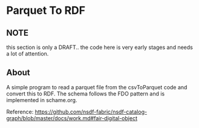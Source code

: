 # Parquet To RDF

## NOTE

this section is only a DRAFT..   the code here is very early stages and needs a lot of attention.

## About

A simple program to read a parquet file from the csvToParquet code and convert
this to RDF.  The schema follows the FDO pattern and is implemented in schame.org.

Reference:  https://github.com/nsdf-fabric/nsdf-catalog-graph/blob/master/docs/work.md#fair-digital-object

